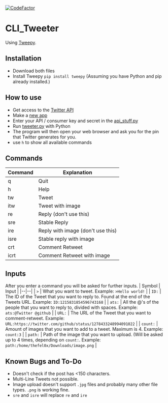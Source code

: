 [![CodeFactor](https://www.codefactor.io/repository/github/thefel0x/cli_tweeter/badge/master)](https://www.codefactor.io/repository/github/thefel0x/cli_tweeter/overview/master)

# CLI_Tweeter

Using [Tweepy](https://github.com/tweepy/tweepy).

## Installation

 - Download both files
 - Install Tweepy
`pip install tweepy`
(Assuming you have Python and pip already installed.)

## How to use

 - Get access to the [Twitter API](https:///developer.twitter.com/) 
 - Make a [new app](https://developer.twitter.com/en/portal/apps/new)
 - Enter your API / consumer key and secret in the [api_stuff.py](https://github.com/TheFel0x/CLI_Tweeter/blob/master/api_stuff.py)
 - Run [tweeter.py](https://github.com/TheFel0x/CLI_Tweeter/blob/master/tweeter.py) with Python
 - The program will then open your web browser and ask you for the pin that Twitter generates for you.
 - use `h` to show all available commands

## Commands

| Command | Explanation |
|--|--|
| q | Quit |
| h | Help |
| tw | Tweet |
| itw | Tweet with image |
| re | Reply (don't use this) |
| sre | Stable Reply |
| ire | Reply with image (don't use this) |
| isre | Stable reply with image |
| crt | Comment Retweet |
| icrt | Comment Retweet with image |

## Inputs
After you enter a command you will be asked for further inputs.
| Symbol | Input |
|--|--|
| `>` | What you want to tweet. Example: `>Hello world!` |
| `ID:` | The ID of the Tweet that you want to reply to. Found at the end of the Tweets URL. Example: `ID:1215831854596743168` |
| `ats:` | All the @'s of the people that you want to reply to, divided with spaces. Example: `ats:@Twitter @github` |
| `URL:` | The URL of the Tweet that you want to comment-retweet. Example: `URL:https://twitter.com/github/status/1278433248994091022` |
| `count:` | Amount of images that you want to add to a tweet. Maximum is 4. Example: `count:3` |
| `path:` | Path of the image that you want to upload. (Will be asked up to 4 times, depending on `count:`. Example: `path:/home/thefel0x/Downloads/image.png` |

## Known Bugs and To-Do

- Doesn't check if the post has <150 characters.
- Multi-Line Tweets not possible.
- Image upload doesn't support `.jpg` files and probably many other file types. `.png` is working fine.
- `sre` and `isre` will replace `re` and `ire`
